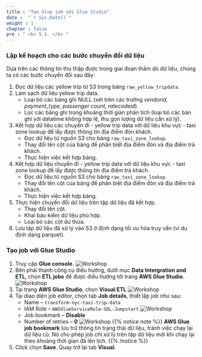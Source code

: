 ```yaml
---
title : "Tạo Glue job với Glue Studio"
date :  "`r Sys.Date()`" 
weight : 1 
chapter : false
pre : " <b> 5.1. </b> "
---
```

### Lập kế hoạch cho các bước chuyển đổi dữ liệu
Dựa trên các thông tin thu thập được trong giai đoạn thăm dò dữ liệu, chúng ta có các bước chuyển đổi sau đây:
1. Đọc dữ liệu các yellow trip từ S3 trong bảng `raw_yellow_tripdata`.
2. Làm sạch dữ liệu yellow trip data.
	* Loại bỏ các bảng ghi NULL (xét trên các trường *vendorid, payment_type, passenger count, ratecodeid*).
	* Lọc các bảng ghi trong khoảng thời gian phân tích (loại bỏ các bản ghi với datatime không hợp lệ, thu gọn lượng dữ liệu cần xử lý).
3. Kết hợp dữ liệu các chuyến đi - yellow trip data với dữ liệu khu vực - taxi zone lookup để lấy được thông tin địa điểm đón khách.
	* Đọc dữ liệu từ nguồn S3 cho bảng `raw_taxi_zone_lookup`.
	* Thay đổi tên cột của bảng để phân biệt địa điểm đón và địa điểm trả khách.
	* Thực hiện việc kết hợp bảng.
4. Kết hợp dữ liệu chuyển đi - yellow trip data với dữ liệu khu vực - taxi zone lookup để lấy được thông tin địa điểm trả khách.
	* Đọc dữ liệu từ nguồn S3 cho bảng `raw_taxi_zone_lookup`.
	* Thay đổi tên cột của bảng để phân biệt địa điểm đón và địa điểm trả khách.
	* Thực hiện việc kết hợp bảng.
5. Thực hiện chuyển đổi dữ liệu trên tập dữ liệu đã kết hợp.
	* Thay đổi tên cột.
	* Khai báo kiểm dữ liệu phù hợp.
	* Loại bỏ các cột dư thừa.
6. Lưu tập dữ liệu đã xử lý vào S3 ở định dạng tối ưu hóa truy vấn (ví dụ định dạng parquet).

### Tạo job với Glue Studio
1. Truy cập **Glue console**.
![Workshop](/images/5-transforming-data/aws-glue.png)
2. Bên phải thanh công cụ điều hướng, dưới mục **Data Intergration and ETL**, chọn **ETL jobs** để được điều hướng tới trang **AWS Glue Studio**.
![Workshop](/images/5-transforming-data/aws-glue-studio.png)
3. Tại trang **AWS Glue Studio**, chọn **Visual ETL**
![Workshop](/images/5-transforming-data/create-job-01.png)
4. Tại diao diện job editor, chọn tab **Job details**, thiết lập job như sau:
	* Name – `transform-nyc-taxi-trip-data`
	* IAM Role – `AWSGlueServiceRole-SDL-Jumpstart`
    ![Workshop](/images/5-transforming-data/create-job-config-job-01.png)
	* Job bookmark – **Disable**
	* Number of retries – **0**
    ![Workshop](/images/5-transforming-data/create-job-config-job-02.png)
{{% notice note %}}
**AWS Glue job bookmark** lưu trữ thông tin trạng thái dữ liệu, tránh việc chạy lại dữ liệu cũ. Nó cho phép job chỉ xử lý trên tập dữ liệu mới khi chạy lại theo khoảng thời gian đã lên lịch.
{{% /notice %}}
5. Click chọn **Save**. Quay trở lại tab **Visual**.
